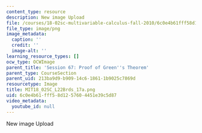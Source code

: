 ```yaml
---
content_type: resource
description: New image Upload
file: /courses/18-02sc-multivariable-calculus-fall-2010/6c0e4b61fff58d1257604451e39c5d87_MIT18_02SC_L22Brds_17a.png
file_type: image/png
image_metadata:
  caption: ''
  credit: ''
  image-alt: ''
learning_resource_types: []
ocw_type: OCWImage
parent_title: 'Session 67: Proof of Green''s Theorem'
parent_type: CourseSection
parent_uid: 213ba9d9-b909-14c6-1861-1b9025c7869d
resourcetype: Image
title: MIT18_02SC_L22Brds_17a.png
uid: 6c0e4b61-fff5-8d12-5760-4451e39c5d87
video_metadata:
  youtube_id: null
---
```

New image Upload

